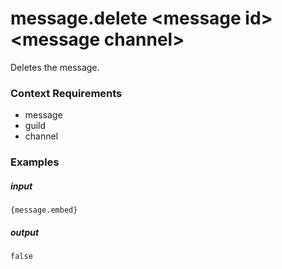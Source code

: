 # message.delete &lt;message id&gt; &lt;message channel&gt;
		
Deletes the message.

### Context Requirements

* message
* guild
* channel


### Examples

##### input
```{message.embed}```

##### output
```false```